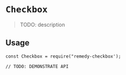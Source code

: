 # `Checkbox`

> TODO: description

## Usage

```
const Checkbox = require("remedy-checkbox');

// TODO: DEMONSTRATE API
```
